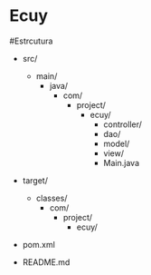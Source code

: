 <h1>Ecuy</h1>
#Estrcutura

- src/
  - main/
    - java/
      - com/
        - project/
          - ecuy/
            - controller/
            - dao/
            - model/       
            - view/  
            - Main.java    
             
- target/                  
  - classes/
    - com/
      - project/
        - ecuy/

- pom.xml                 
- README.md              